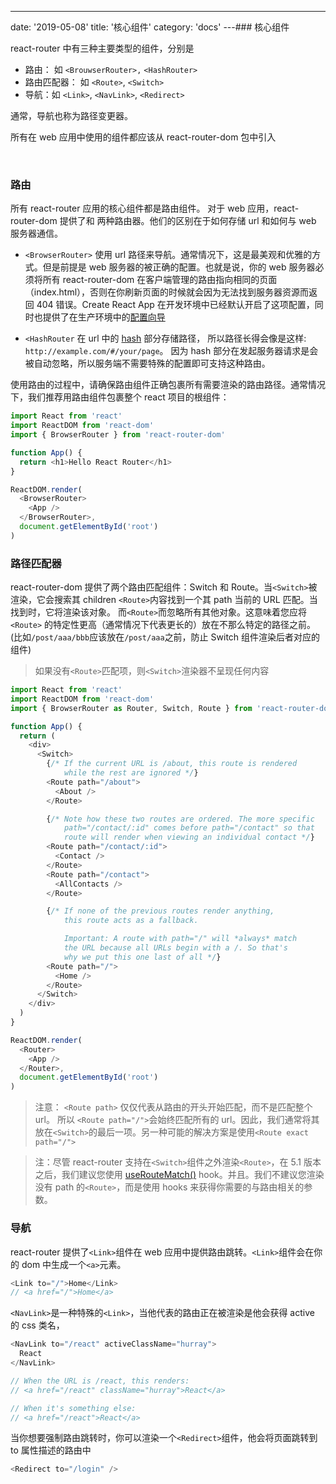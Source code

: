 ---
date: '2019-05-08'
title: '核心组件'
category: 'docs'
---### 核心组件

react-router 中有三种主要类型的组件，分别是

- 路由： 如 `<BrouwserRouter>,` `<HashRouter>`
- 路由匹配器： 如 `<Route>`, `<Switch>`
- 导航：如 `<Link>`, `<NavLink>`, `<Redirect>`

通常，导航也称为路径变更器。

所有在 web 应用中使用的组件都应该从 react-router-dom 包中引入

<br/>

### 路由

所有 react-router 应用的核心组件都是路由组件。 对于 web 应用，react-router-dom 提供了<HashRouter>和<BrowserRouter> 两种路由器。他们的区别在于如何存储 url 和如何与 web 服务器通信。

- `<BrowserRouter>` 使用 url 路径来导航。通常情况下，这是最美观和优雅的方式。但是前提是 web 服务器的被正确的配置。也就是说，你的 web 服务器必须将所有 react-router-dom 在客户端管理的路由指向相同的页面（index.html），否则在你刷新页面的时候就会因为无法找到服务器资源而返回 404 错误。Create React App 在开发环境中已经默认开启了这项配置，同时也提供了在生产环境中的[配置向导]('https://create-react-app.dev/docs/deployment#serving-apps-with-client-side-routing)

- `<HashRouter` 在 url 中的 [hash](https://developer.mozilla.org/en-US/docs/Web/API/HTMLHyperlinkElementUtils/hash) 部分存储路径， 所以路径长得会像是这样: `http://example.com/#/your/page`。 因为 hash 部分在发起服务器请求是会被自动忽略，所以服务端不需要特殊的配置即可支持这种路由。

使用路由的过程中，请确保路由组件正确包裹所有需要渲染的路由路径。通常情况下，我们推荐用路由组件包裹整个 react 项目的根组件：

```js
import React from 'react'
import ReactDOM from 'react-dom'
import { BrowserRouter } from 'react-router-dom'

function App() {
  return <h1>Hello React Router</h1>
}

ReactDOM.render(
  <BrowserRouter>
    <App />
  </BrowserRouter>,
  document.getElementById('root')
)
```

### 路径匹配器

react-router-dom 提供了两个路由匹配组件：Switch 和 Route。当`<Switch>`被渲染，它会搜索其 children `<Route>`内容找到一个其 path 当前的 URL 匹配。当找到时，它将渲染该对象。 而`<Route>`而忽略所有其他对象。这意味着您应将`<Route>` 的特定性更高（通常情况下代表更长的）放在不那么特定的路径之前。(比如`/post/aaa/bbb`应该放在`/post/aaa`之前，防止 Switch 组件渲染后者对应的组件)

> 如果没有`<Route>`匹配项，则`<Switch>`渲染器不呈现任何内容

```js
import React from 'react'
import ReactDOM from 'react-dom'
import { BrowserRouter as Router, Switch, Route } from 'react-router-dom'

function App() {
  return (
    <div>
      <Switch>
        {/* If the current URL is /about, this route is rendered
            while the rest are ignored */}
        <Route path="/about">
          <About />
        </Route>

        {/* Note how these two routes are ordered. The more specific
            path="/contact/:id" comes before path="/contact" so that
            route will render when viewing an individual contact */}
        <Route path="/contact/:id">
          <Contact />
        </Route>
        <Route path="/contact">
          <AllContacts />
        </Route>

        {/* If none of the previous routes render anything,
            this route acts as a fallback.

            Important: A route with path="/" will *always* match
            the URL because all URLs begin with a /. So that's
            why we put this one last of all */}
        <Route path="/">
          <Home />
        </Route>
      </Switch>
    </div>
  )
}

ReactDOM.render(
  <Router>
    <App />
  </Router>,
  document.getElementById('root')
)
```

> 注意： `<Route path>` 仅仅代表从路由的开头开始匹配，而不是匹配整个 url。 所以 `<Route path="/">`会始终匹配所有的 url。因此，我们通常将其放在`<Switch>`的最后一项。另一种可能的解决方案是使用`<Route exact path="/">`

> 注：尽管 react-router 支持在`<Switch>`组件之外渲染`<Route>`，在 5.1 版本之后，我们建议您使用 [useRouteMatch()](https://reactrouter.com/react-router/web/guides/primary-components/TODO) hook。并且。我们不建议您渲染没有 path 的`<Route>`，而是使用 hooks 来获得你需要的与路由相关的参数。

### 导航

react-router 提供了`<Link>`组件在 web 应用中提供路由跳转。`<Link>`组件会在你的 dom 中生成一个`<a>`元素。

```js
<Link to="/">Home</Link>
// <a href="/">Home</a>
```

`<NavLink>`是一种特殊的`<Link>`，当他代表的路由正在被渲染是他会获得 active 的 css 类名，

```js
<NavLink to="/react" activeClassName="hurray">
  React
</NavLink>

// When the URL is /react, this renders:
// <a href="/react" className="hurray">React</a>

// When it's something else:
// <a href="/react">React</a>
```

当你想要强制路由跳转时，你可以渲染一个`<Redirect>`组件，他会将页面跳转到 to 属性描述的路由中

```js
<Redirect to="/login" />
```
